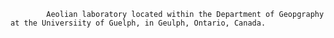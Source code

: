 
            Aeolian laboratory located within the Department of Geopgraphy at the Universiity of Guelph, in Geulph, Ontario, Canada.
        